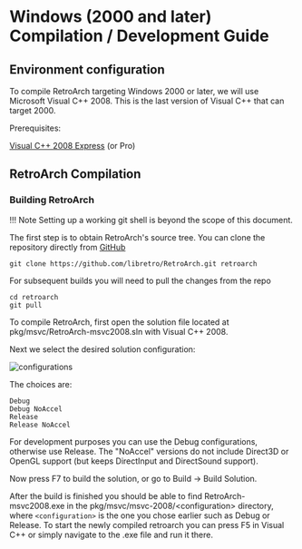 # Windows (2000 and later) Compilation / Development Guide

## Environment configuration

To compile RetroArch targeting Windows 2000 or later, we will use Microsoft Visual C++ 2008. This is the last version of Visual C++ that can target 2000.

Prerequisites:

[Visual C++ 2008 Express](http://download.microsoft.com/download/A/9/1/A91D6B2B-A798-47DF-9C7E-A97854B7DD18/VC.iso) (or Pro)

## RetroArch Compilation
### Building RetroArch

!!! Note
    Setting up a working git shell is beyond the scope of this document.

The first step is to obtain RetroArch's source tree.
You can clone the repository directly from [GitHub](https://github.com/libretro/RetroArch)

    git clone https://github.com/libretro/RetroArch.git retroarch

For subsequent builds you will need to pull the changes from the repo

    cd retroarch
    git pull

To compile RetroArch, first open the solution file located at pkg/msvc/RetroArch-msvc2008.sln with Visual C++ 2008.

Next we select the desired solution configuration:

![configurations](https://s3.amazonaws.com/retroarch/msvc2005-targets.png)

The choices are:

    Debug
    Debug NoAccel
    Release
    Release NoAccel

For development purposes you can use the Debug configurations, otherwise use Release. The "NoAccel" versions do not include Direct3D or OpenGL support (but keeps DirectInput and DirectSound support).

Now press F7 to build the solution, or go to Build -> Build Solution.

After the build is finished you should be able to find RetroArch-msvc2008.exe in the pkg/msvc/msvc-2008/&lt;configuration&gt; directory, where `<configuration>` is the one you chose earlier such as Debug or Release. To start the newly compiled retroarch you can press F5 in Visual C++ or simply navigate to the .exe file and run it there.
